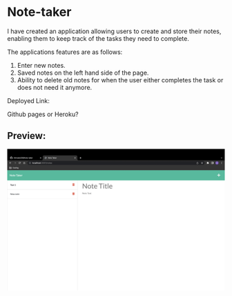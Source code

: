# Note-taker

I have created an application allowing users to create and store their notes, enabling them to keep track of the tasks they need to complete.

The applications features are as follows:

1. Enter new notes.
2. Saved notes on the left hand side of the page.
3. Ability to delete old notes for when the user either completes the task or does not need it anymore.

Deployed Link:

Github pages or Heroku?

## Preview:

<img src="./public/assets/images/preview.png">
